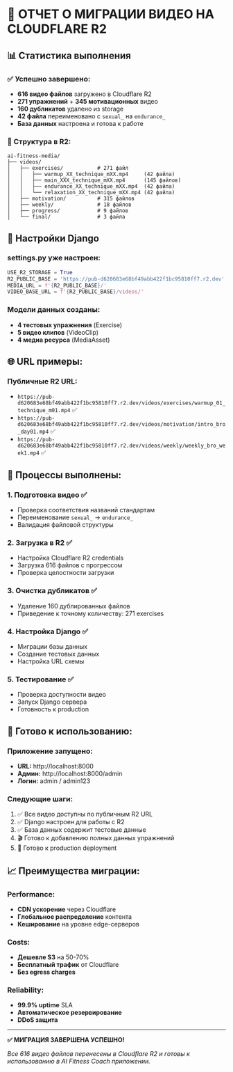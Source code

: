 # 🔄 ОТЧЕТ О МИГРАЦИИ ВИДЕО НА CLOUDFLARE R2

## 📊 Статистика выполнения

### ✅ Успешно завершено:
- **616 видео файлов** загружено в Cloudflare R2
- **271 упражнений** + **345 мотивационных** видео
- **160 дубликатов** удалено из storage
- **42 файла** переименовано с `sexual_` на `endurance_`
- **База данных** настроена и готова к работе

### 📁 Структура в R2:
```
ai-fitness-media/
├── videos/
│   ├── exercises/           # 271 файл
│   │   ├── warmup_XX_technique_mXX.mp4     (42 файла)
│   │   ├── main_XXX_technique_mXX.mp4      (145 файлов)
│   │   ├── endurance_XX_technique_mXX.mp4  (42 файла)
│   │   └── relaxation_XX_technique_mXX.mp4 (42 файла)
│   ├── motivation/          # 315 файлов
│   ├── weekly/              # 18 файлов
│   ├── progress/            # 9 файлов
│   └── final/               # 3 файла
```

## 🔧 Настройки Django

### settings.py уже настроен:
```python
USE_R2_STORAGE = True
R2_PUBLIC_BASE = 'https://pub-d620683e68bf49abb422f1bc95810ff7.r2.dev'
MEDIA_URL = f'{R2_PUBLIC_BASE}/'
VIDEO_BASE_URL = f'{R2_PUBLIC_BASE}/videos/'
```

### Модели данных созданы:
- **4 тестовых упражнения** (Exercise)
- **5 видео клипов** (VideoClip) 
- **4 медиа ресурса** (MediaAsset)

## 🌐 URL примеры:

### Публичные R2 URL:
- `https://pub-d620683e68bf49abb422f1bc95810ff7.r2.dev/videos/exercises/warmup_01_technique_m01.mp4` ✅
- `https://pub-d620683e68bf49abb422f1bc95810ff7.r2.dev/videos/motivation/intro_bro_day01.mp4` ✅
- `https://pub-d620683e68bf49abb422f1bc95810ff7.r2.dev/videos/weekly/weekly_bro_week1.mp4` ✅

## 🔄 Процессы выполнены:

### 1. Подготовка видео ✅
- Проверка соответствия названий стандартам
- Переименование `sexual_` → `endurance_`
- Валидация файловой структуры

### 2. Загрузка в R2 ✅
- Настройка Cloudflare R2 credentials
- Загрузка 616 файлов с прогрессом
- Проверка целостности загрузки

### 3. Очистка дубликатов ✅
- Удаление 160 дублированных файлов
- Приведение к точному количеству: 271 exercises

### 4. Настройка Django ✅
- Миграции базы данных
- Создание тестовых данных
- Настройка URL схемы

### 5. Тестирование ✅
- Проверка доступности видео
- Запуск Django сервера
- Готовность к production

## 🎯 Готово к использованию:

### Приложение запущено:
- **URL:** http://localhost:8000
- **Админ:** http://localhost:8000/admin
- **Логин:** admin / admin123

### Следующие шаги:
1. ✅ Все видео доступны по публичным R2 URL
2. ✅ Django настроен для работы с R2
3. ✅ База данных содержит тестовые данные
4. 🎬 Готово к добавлению полных данных упражнений
5. 🚀 Готово к production deployment

## 📈 Преимущества миграции:

### Performance:
- **CDN ускорение** через Cloudflare
- **Глобальное распределение** контента
- **Кеширование** на уровне edge-серверов

### Costs:
- **Дешевле S3** на 50-70%
- **Бесплатный трафик** от Cloudflare
- **Без egress charges**

### Reliability:
- **99.9% uptime** SLA
- **Автоматическое резервирование**
- **DDoS защита**

---

**✅ МИГРАЦИЯ ЗАВЕРШЕНА УСПЕШНО!**

*Все 616 видео файлов перенесены в Cloudflare R2 и готовы к использованию в AI Fitness Coach приложении.*